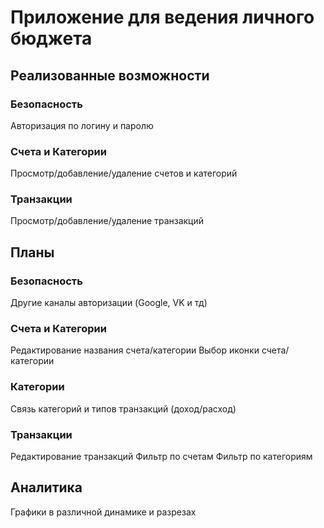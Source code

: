 # Приложение для ведения личного бюджета

## Реализованные возможности

### Безопасность

Авторизация по логину и паролю

### Счета и Категории

Просмотр/добавление/удаление счетов и категорий

### Транзакции

Просмотр/добавление/удаление транзакций

## Планы

### Безопасность

Другие каналы авторизации (Google, VK и тд)

### Счета и Категории

Редактирование названия счета/категории
Выбор иконки счета/категории

### Категории

Связь категорий и типов транзакций (доход/расход)

### Транзакции

Редактирование транзакций
Фильтр по счетам
Фильтр по категориям

## Аналитика

Графики в различной динамике и разрезах
